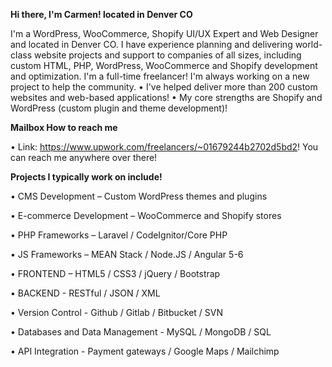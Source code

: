 **Hi there, I'm Carmen! located in Denver CO**

I'm a WordPress, WooCommerce, Shopify UI/UX Expert and Web Designer and located in Denver CO. I have experience planning and delivering world-class website projects and support to companies of all sizes, including custom HTML, PHP, WordPress, WooCommerce and Shopify development and optimization. I'm a full-time freelancer! I'm always working on a new project to help the community.
•	I've helped deliver more than 200 custom websites and web-based applications!
•	My core strengths are Shopify and WordPress (custom plugin and theme development)!

 **Mailbox How to reach me**

•	 Link: https://www.upwork.com/freelancers/~01679244b2702d5bd2! You can reach me anywhere over there!

  **Projects I typically work on include!**

•	CMS Development – Custom WordPress themes and plugins

•	E-commerce Development – WooCommerce and Shopify stores

•	PHP Frameworks – Laravel / CodeIgnitor/Core PHP

•	JS Frameworks – MEAN Stack / Node.JS / Angular 5-6

•	FRONTEND – HTML5 / CSS3 / jQuery / Bootstrap

•	BACKEND - RESTful / JSON / XML

•	Version Control - Github / Gitlab / Bitbucket / SVN

•	Databases and Data Management - MySQL / MongoDB / SQL

•	API Integration - Payment gateways / Google Maps / Mailchimp
